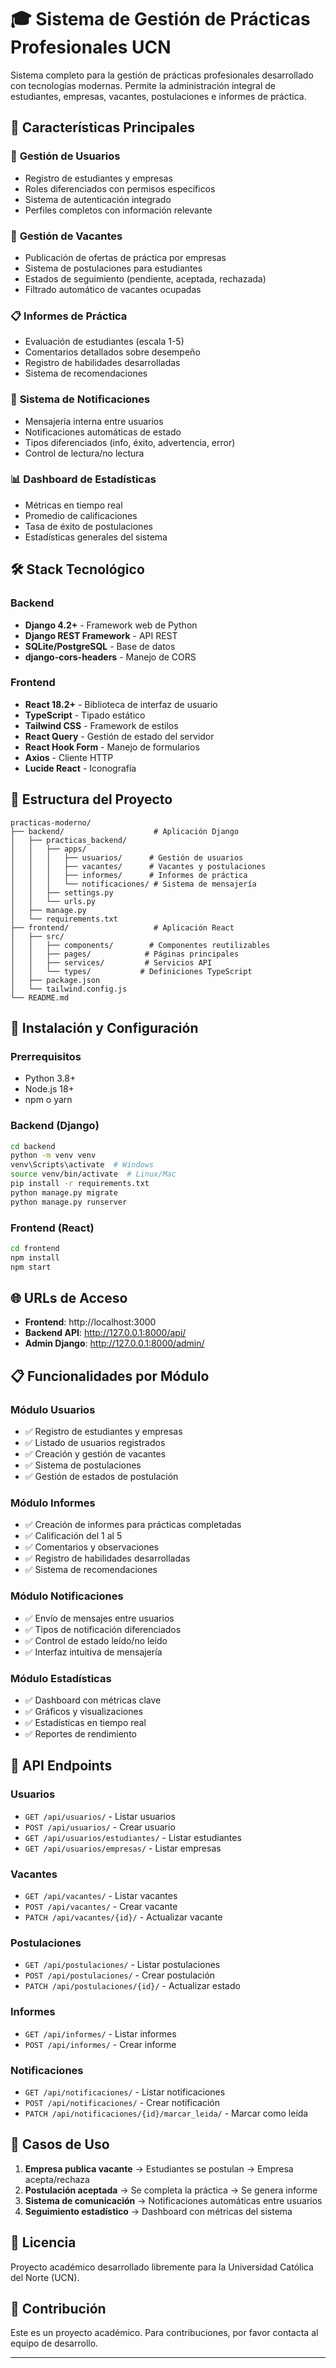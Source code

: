 # 🎓 Sistema de Gestión de Prácticas Profesionales UCN

Sistema completo para la gestión de prácticas profesionales desarrollado con tecnologías modernas. Permite la administración integral de estudiantes, empresas, vacantes, postulaciones e informes de práctica.

## 🚀 Características Principales

### 👥 **Gestión de Usuarios**
- Registro de estudiantes y empresas
- Roles diferenciados con permisos específicos
- Sistema de autenticación integrado
- Perfiles completos con información relevante

### 💼 **Gestión de Vacantes**
- Publicación de ofertas de práctica por empresas
- Sistema de postulaciones para estudiantes
- Estados de seguimiento (pendiente, aceptada, rechazada)
- Filtrado automático de vacantes ocupadas

### 📋 **Informes de Práctica**
- Evaluación de estudiantes (escala 1-5)
- Comentarios detallados sobre desempeño
- Registro de habilidades desarrolladas
- Sistema de recomendaciones

### 🔔 **Sistema de Notificaciones**
- Mensajería interna entre usuarios
- Notificaciones automáticas de estado
- Tipos diferenciados (info, éxito, advertencia, error)
- Control de lectura/no lectura

### 📊 **Dashboard de Estadísticas**
- Métricas en tiempo real
- Promedio de calificaciones
- Tasa de éxito de postulaciones
- Estadísticas generales del sistema

## 🛠️ Stack Tecnológico

### **Backend**
- **Django 4.2+** - Framework web de Python
- **Django REST Framework** - API REST
- **SQLite/PostgreSQL** - Base de datos
- **django-cors-headers** - Manejo de CORS

### **Frontend**
- **React 18.2+** - Biblioteca de interfaz de usuario
- **TypeScript** - Tipado estático
- **Tailwind CSS** - Framework de estilos
- **React Query** - Gestión de estado del servidor
- **React Hook Form** - Manejo de formularios
- **Axios** - Cliente HTTP
- **Lucide React** - Iconografía

## 📁 Estructura del Proyecto

```
practicas-moderno/
├── backend/                    # Aplicación Django
│   ├── practicas_backend/
│   │   ├── apps/
│   │   │   ├── usuarios/      # Gestión de usuarios
│   │   │   ├── vacantes/      # Vacantes y postulaciones
│   │   │   ├── informes/      # Informes de práctica
│   │   │   └── notificaciones/ # Sistema de mensajería
│   │   ├── settings.py
│   │   └── urls.py
│   ├── manage.py
│   └── requirements.txt
├── frontend/                   # Aplicación React
│   ├── src/
│   │   ├── components/        # Componentes reutilizables
│   │   ├── pages/            # Páginas principales
│   │   ├── services/         # Servicios API
│   │   └── types/           # Definiciones TypeScript
│   ├── package.json
│   └── tailwind.config.js
└── README.md
```

## 🚀 Instalación y Configuración

### **Prerrequisitos**
- Python 3.8+
- Node.js 18+
- npm o yarn

### **Backend (Django)**
```bash
cd backend
python -m venv venv
venv\Scripts\activate  # Windows
source venv/bin/activate  # Linux/Mac
pip install -r requirements.txt
python manage.py migrate
python manage.py runserver
```

### **Frontend (React)**
```bash
cd frontend
npm install
npm start
```

## 🌐 URLs de Acceso

- **Frontend**: http://localhost:3000
- **Backend API**: http://127.0.0.1:8000/api/
- **Admin Django**: http://127.0.0.1:8000/admin/

## 📋 Funcionalidades por Módulo

### **Módulo Usuarios**
- ✅ Registro de estudiantes y empresas
- ✅ Listado de usuarios registrados
- ✅ Creación y gestión de vacantes
- ✅ Sistema de postulaciones
- ✅ Gestión de estados de postulación

### **Módulo Informes**
- ✅ Creación de informes para prácticas completadas
- ✅ Calificación del 1 al 5
- ✅ Comentarios y observaciones
- ✅ Registro de habilidades desarrolladas
- ✅ Sistema de recomendaciones

### **Módulo Notificaciones**
- ✅ Envío de mensajes entre usuarios
- ✅ Tipos de notificación diferenciados
- ✅ Control de estado leído/no leído
- ✅ Interfaz intuitiva de mensajería

### **Módulo Estadísticas**
- ✅ Dashboard con métricas clave
- ✅ Gráficos y visualizaciones
- ✅ Estadísticas en tiempo real
- ✅ Reportes de rendimiento

## 🔧 API Endpoints

### **Usuarios**
- `GET /api/usuarios/` - Listar usuarios
- `POST /api/usuarios/` - Crear usuario
- `GET /api/usuarios/estudiantes/` - Listar estudiantes
- `GET /api/usuarios/empresas/` - Listar empresas

### **Vacantes**
- `GET /api/vacantes/` - Listar vacantes
- `POST /api/vacantes/` - Crear vacante
- `PATCH /api/vacantes/{id}/` - Actualizar vacante

### **Postulaciones**
- `GET /api/postulaciones/` - Listar postulaciones
- `POST /api/postulaciones/` - Crear postulación
- `PATCH /api/postulaciones/{id}/` - Actualizar estado

### **Informes**
- `GET /api/informes/` - Listar informes
- `POST /api/informes/` - Crear informe

### **Notificaciones**
- `GET /api/notificaciones/` - Listar notificaciones
- `POST /api/notificaciones/` - Crear notificación
- `PATCH /api/notificaciones/{id}/marcar_leida/` - Marcar como leída

## 🎯 Casos de Uso

1. **Empresa publica vacante** → Estudiantes se postulan → Empresa acepta/rechaza
2. **Postulación aceptada** → Se completa la práctica → Se genera informe
3. **Sistema de comunicación** → Notificaciones automáticas entre usuarios
4. **Seguimiento estadístico** → Dashboard con métricas del sistema

## 📝 Licencia

Proyecto académico desarrollado libremente para la Universidad Católica del Norte (UCN).

## 🤝 Contribución

Este es un proyecto académico. Para contribuciones, por favor contacta al equipo de desarrollo.

---